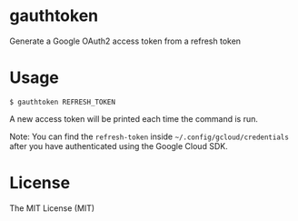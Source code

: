 # gauthtoken
Generate a Google OAuth2 access token from a refresh token

# Usage

`$ gauthtoken REFRESH_TOKEN`

A new access token will be printed each time the command is run.

Note: You can find the `refresh-token` inside `~/.config/gcloud/credentials` after you have authenticated using the Google Cloud SDK.

# License

The MIT License (MIT)
